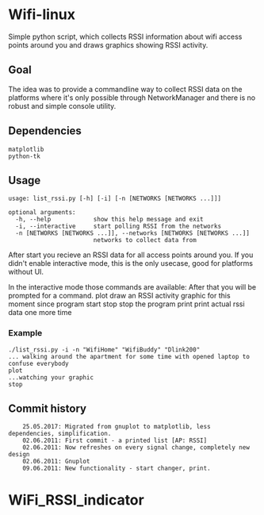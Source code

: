 # Wifi-linux
Simple python script, which collects RSSI information about wifi access points around you and draws graphics showing RSSI activity.

## Goal
The idea was to provide a commandline way to collect RSSI data on the platforms where it's only possible through NetworkManager
and there is no robust and simple console utility.

## Dependencies

```
matplotlib
python-tk
```

## Usage

```
usage: list_rssi.py [-h] [-i] [-n [NETWORKS [NETWORKS ...]]]

optional arguments:
  -h, --help            show this help message and exit
  -i, --interactive     start polling RSSI from the networks
  -n [NETWORKS [NETWORKS ...]], --networks [NETWORKS [NETWORKS ...]]
                        networks to collect data from
```

After start you recieve an RSSI data for all access points around you.
If you didn't enable interactive mode, this is the only usecase, good
for platforms without UI.

In the interactive mode those commands are available:
After that you will be prompted for a command.
    plot
        draw an RSSI activity graphic for this moment since program start
    stop
        stop the program
    print
        print actual rssi data one more time

### Example
    ./list_rssi.py -i -n "WifiHome" "WifiBuddy" "Dlink200"
    ... walking around the apartment for some time with opened laptop to confuse everybody
    plot
    ...watching your graphic
    stop

## Commit history

```
    25.05.2017: Migrated from gnuplot to matplotlib, less dependencies, simplification.
    02.06.2011: First commit - a printed list [AP: RSSI]
    02.06.2011: Now refreshes on every signal change, completely new design
    02.06.2011: Gnuplot
    09.06.2011: New functionality - start changer, print.
```
# WiFi_RSSI_indicator
